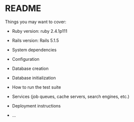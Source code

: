 # README

Things you may want to cover:

* Ruby version: ruby 2.4.1p111

* Rails version:  Rails 5.1.5

* System dependencies

* Configuration

* Database creation

* Database initialization

* How to run the test suite

* Services (job queues, cache servers, search engines, etc.)

* Deployment instructions

* ...
